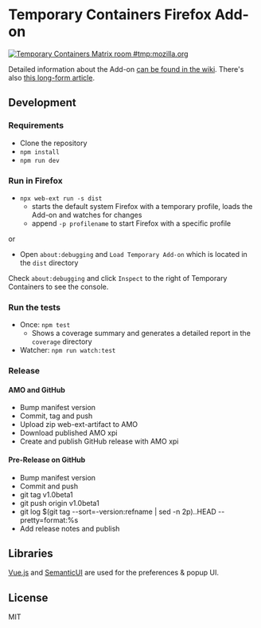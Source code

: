 # Temporary Containers Firefox Add-on

[![Temporary Containers Matrix room #tmp:mozilla.org](https://img.shields.io/badge/matrix-%23tmp%3Amozilla.org-blue)](https://matrix.to/#/#tmp:mozilla.org)

Detailed information about the Add-on [can be found in the wiki](https://github.com/temporary-containers-firefox/temporary-containers/wiki). There's also [this long-form article](https://medium.com/@stoically/enhance-your-privacy-in-firefox-with-temporary-containers-33925cd6cd21).

## Development

### Requirements

- Clone the repository
- `npm install`
- `npm run dev`

### Run in Firefox

- `npx web-ext run -s dist`
  - starts the default system Firefox with a temporary profile, loads the Add-on and watches for changes
  - append `-p profilename` to start Firefox with a specific profile

or

- Open `about:debugging` and `Load Temporary Add-on` which is located in the `dist` directory

Check `about:debugging` and click `Inspect` to the right of Temporary Containers to see the console.

### Run the tests

- Once: `npm test`
  - Shows a coverage summary and generates a detailed report in the `coverage` directory
- Watcher: `npm run watch:test`

### Release

#### AMO and GitHub

- Bump manifest version
- Commit, tag and push
- Upload zip web-ext-artifact to AMO
- Download published AMO xpi
- Create and publish GitHub release with AMO xpi

#### Pre-Release on GitHub

- Bump manifest version
- Commit and push
- git tag v1.0beta1
- git push origin v1.0beta1
- git log \$(git tag --sort=-version:refname | sed -n 2p)..HEAD --pretty=format:%s
- Add release notes and publish

## Libraries

[Vue.js](https://vuejs.org) and [SemanticUI](https://semantic-ui.com/) are used for the preferences & popup UI.

## License

MIT
